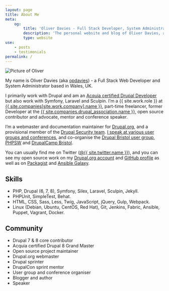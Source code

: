 ```yaml
---
layout: page
title: About Me
meta:
    og:
        title: 'Oliver Davies - Full Stack Developer, System Administrator, PHP and Drupal specialist'
        description: 'The personal website and blog of Oliver Davies, a Full Stack Developer and System Administrator from Wales, UK.'
        type: website
use:
    - posts
    - testimonials
permalink: /
---
```

<div class="markdown" markdown="1">
<div class="mb-4 w-1/3 sm:w-1/4 lg:w-1/6">
    <img
        src="{{ site.avatar.url }}"
        alt="Picture of Oliver"
        class="avatar"
    >
</div>

My name is Oliver Davies (aka [opdavies][1]) - a Full Stack Web Developer and System Administrator based in Wales, UK.

I primarily work with Drupal and am an [Acquia certified Drupal Developer][41] but also work with Symfony, Laravel and Sculpin. I’m a {{ site.work.role }} at [{{ site.companies[site.work.company].name }}][20], part-time freelancer, former Developer at the [{{ site.companies.drupal_association.name }}][39], open source contributor and advocate, mentor and conference speaker.

I’m a webmaster and documentation maintainer for [Drupal.org][42], and a provisional member of the [Drupal Security team][14]. [I speak at various user groups and conferences][40], and co-organise the [Drupal Bristol user group][15], [PHPSW][17] and [DrupalCamp Bristol][18].

You can usually find me on Twitter ([@{{ site.twitter.name }}][21]), and you can see my open source work on my [Drupal.org account][22] and [GitHub profile][23] as well as on [Packagist][24] and [Ansible Galaxy][25].

## Skills

- PHP, Drupal (6, 7, 8), Symfony, Silex, Laravel, Sculpin, Jekyll.
- PHPUnit, SimpleTest, Behat.
- HTML, CSS, Sass, Less, Twig, JavaScript, jQuery, Gulp, Webpack.
- Linux (Debian, Ubuntu, CentOS, Red Hat), Git, Jenkins, Fabric, Ansible, Puppet, Vagrant, Docker.

## Community

- Drupal 7 & 8 core contributor
- Acquia certified Drupal 8 Grand Master
- Open source project maintainer
- Drupal.org webmaster
- Drupal sprinter
- DrupalCon sprint mentor
- User group and conference organiser
- Blogger and author
- Speaker
</div>

[1]: https://www.google.com/#q=opdavies
[2]: https://www.drupal.org
[3]: http://symfony.com
[4]: http://git-scm.com
[5]: https://en.wikipedia.org/wiki/Linux
[6]: http://www.ansible.com
[7]: https://assoc.drupal.org
[8]: https://www.microserve.io
[9]: http://precedent.com
[10]: http://www.nomensa.com
[11]: https://www.drupal.org/u/opdavies/issue-credits/3060
[12]: https://www.drupal.org/project/user/381388
[13]: https://www.drupal.org/user/381388/people-mentored
[14]: https://www.drupal.org/security-team
[15]: https://www.drupalbristol.org.uk
[16]: https://groups.drupal.org/wales-uk
[17]: https://phpsw.uk
[18]: https://www.drupalcampbristol.co.uk
[19]: {{site.url}}/talks/
[20]: {{site.companies[site.work.company].url}}?utm_source={{site.short_url}}&utm_medium=about-bio
[21]: {{site.twitter.url}}
[22]: {{site.drupalorg.url_new}}
[23]: {{site.github.url}}
[24]: {{site.packagist.url}}
[25]: {{site.ansible_galaxy.url}}
[26]: {{site.speakerdeck.url}}
[27]: {{site.linkedin.url}}
[28]: {{site.youtube.channel_url}}
[29]: http://silex.sensiolabs.org
[30]: https://laravel.com
[31]: https://sculpin.io
[32]: https://docs.puppet.com/guides/faq.html#what-is-puppet
[33]: {{site.joindin.url}}
[34]: https://www.ctidigital.com
[35]: {{site.wordpress.url}}
[36]: https://www.reddit.com/user/opdavies
[37]: http://stackoverflow.com/users/3012648/opdavies
[38]: https://disqus.com/by/opdavies
[39]: {{site.companies.drupal_association.url}}
[40]: {{site.url}}/talks
[41]: https://certification.acquia.com/user/1647756
[42]: https://www.drupal.org

